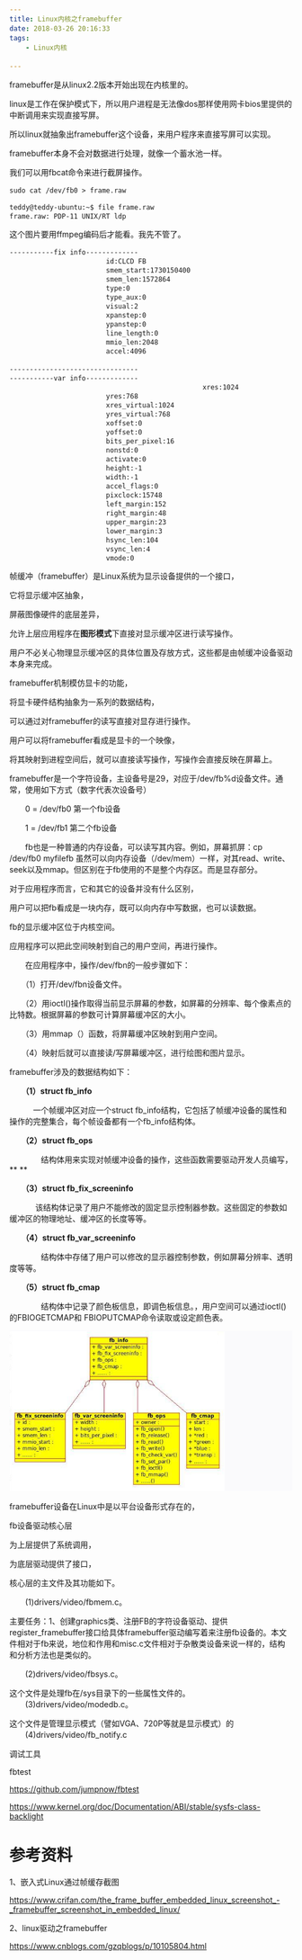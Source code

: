 ```yaml
---
title: Linux内核之framebuffer
date: 2018-03-26 20:16:33
tags:
	- Linux内核

---
```




framebuffer是从linux2.2版本开始出现在内核里的。

linux是工作在保护模式下，所以用户进程是无法像dos那样使用网卡bios里提供的中断调用来实现直接写屏。

所以linux就抽象出framebuffer这个设备，来用户程序来直接写屏可以实现。

framebuffer本身不会对数据进行处理，就像一个蓄水池一样。



我们可以用fbcat命令来进行截屏操作。

```
sudo cat /dev/fb0 > frame.raw
```

```
teddy@teddy-ubuntu:~$ file frame.raw 
frame.raw: PDP-11 UNIX/RT ldp
```

这个图片要用ffmpeg编码后才能看。我先不管了。



```
-----------fix info-------------
                        id:CLCD FB 
                        smem_start:1730150400
                        smem_len:1572864
                        type:0
                        type_aux:0
                        visual:2
                        xpanstep:0
                        ypanstep:0
                        line_length:0
                        mmio_len:2048
                        accel:4096

--------------------------------
-----------var info-------------
                                                xres:1024
                        yres:768
                        xres_virtual:1024
                        yres_virtual:768
                        xoffset:0
                        yoffset:0
                        bits_per_pixel:16
                        nonstd:0
                        activate:0
                        height:-1
                        width:-1
                        accel_flags:0
                        pixclock:15748
                        left_margin:152
                        right_margin:48
                        upper_margin:23
                        lower_margin:3
                        hsync_len:104
                        vsync_len:4
                        vmode:0
```



帧缓冲（framebuffer）是Linux系统为显示设备提供的一个接口，

它将显示缓冲区抽象，

屏蔽图像硬件的底层差异，

允许上层应用程序在**图形模式**下直接对显示缓冲区进行读写操作。

用户不必关心物理显示缓冲区的具体位置及存放方式，这些都是由帧缓冲设备驱动本身来完成。



framebuffer机制模仿显卡的功能，

将显卡硬件结构抽象为一系列的数据结构，

可以通过对framebuffer的读写直接对显存进行操作。

用户可以将framebuffer看成是显卡的一个映像，

将其映射到进程空间后，就可以直接读写操作，写操作会直接反映在屏幕上。



framebuffer是一个字符设备，主设备号是29，对应于/dev/fb%d设备文件。通常，使用如下方式（数字代表次设备号）

　　0 = /dev/fb0 第一个fb设备

　　1 = /dev/fb1 第二个fb设备

　　fb也是一种普通的内存设备，可以读写其内容。例如，屏幕抓屏：cp /dev/fb0 myfilefb  虽然可以向内存设备（/dev/mem）一样，对其read、write、seek以及mmap。但区别在于fb使用的不是整个内存区。而是显存部分。

 

对于应用程序而言，它和其它的设备并没有什么区别，

用户可以把fb看成是一块内存，既可以向内存中写数据，也可以读数据。

fb的显示缓冲区位于内核空间。

应用程序可以把此空间映射到自己的用户空间，再进行操作。

　　在应用程序中，操作/dev/fbn的一般步骤如下：

　　（1）打开/dev/fbn设备文件。

　　（2）用ioctl()操作取得当前显示屏幕的参数，如屏幕的分辨率、每个像素点的比特数。根据屏幕的参数可计算屏幕缓冲区的大小。

　　（3）用mmap（）函数，将屏幕缓冲区映射到用户空间。

　　（4）映射后就可以直接读/写屏幕缓冲区，进行绘图和图片显示。



framebuffer涉及的数据结构如下：

　　**（1）struct fb_info** 

　　　一个帧缓冲区对应一个struct fb_info结构，它包括了帧缓冲设备的属性和操作的完整集合，每个帧设备都有一个fb_info结构体。

　　**（2）struct fb_ops**

　　　　结构体用来实现对帧缓冲设备的操作，这些函数需要驱动开发人员编写，**
**

　　**（3）struct fb_fix_screeninfo**

　　　  该结构体记录了用户不能修改的固定显示控制器参数。这些固定的参数如缓冲区的物理地址、缓冲区的长度等等。

　　**（4）struct fb_var_screeninfo**

　　　　结构体中存储了用户可以修改的显示器控制参数，例如屏幕分辨率、透明度等等。

　　**（5）struct fb_cmap**

　　　　结构体中记录了颜色板信息，即调色板信息。，用户空间可以通过ioctl()的FBIOGETCMAP和 FBIOPUTCMAP命令读取或设定颜色表。

![img](../images/random_name/1553004-20181216093455197-25285508.png)



framebuffer设备在Linux中是以平台设备形式存在的，

fb设备驱动核心层

为上层提供了系统调用，

为底层驱动提供了接口，

核心层的主文件及其功能如下。

　　(1)drivers/video/fbmem.c。

主要任务：1、创建graphics类、注册FB的字符设备驱动、提供register_framebuffer接口给具体framebuffer驱动编写着来注册fb设备的。本文件相对于fb来说，地位和作用和misc.c文件相对于杂散类设备来说一样的，结构和分析方法也是类似的。

　　(2)drivers/video/fbsys.c。

这个文件是处理fb在/sys目录下的一些属性文件的。
　　(3)drivers/video/modedb.c。

这个文件是管理显示模式（譬如VGA、720P等就是显示模式）的
　　(4)drivers/video/fb_notify.c



调试工具

fbtest

https://github.com/jumpnow/fbtest



https://www.kernel.org/doc/Documentation/ABI/stable/sysfs-class-backlight



# 参考资料

1、嵌入式Linux通过帧缓存截图

https://www.crifan.com/the_frame_buffer_embedded_linux_screenshot_-_framebuffer_screenshot_in_embedded_linux/

2、linux驱动之framebuffer

https://www.cnblogs.com/gzqblogs/p/10105804.html